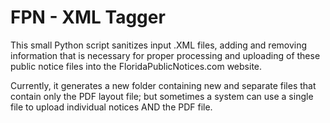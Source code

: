 
# FPN - XML Tagger

This small Python script sanitizes input .XML files, adding and removing information that is necessary for proper processing and uploading of these public notice files into the FloridaPublicNotices.com website.

Currently, it generates a new folder containing new and separate files that contain only the PDF layout file; but sometimes a system can use a single file to upload individual notices AND the PDF file.

